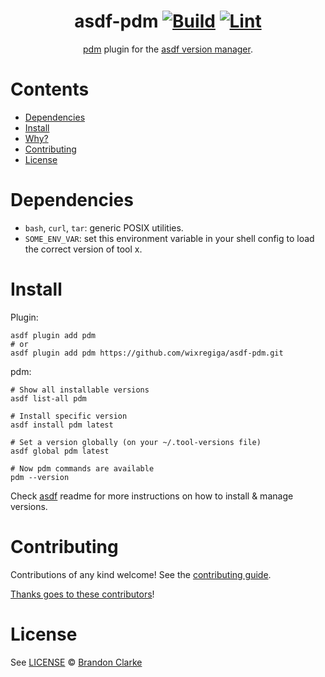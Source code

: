<div align="center">

# asdf-pdm [![Build](https://github.com/wixregiga/asdf-pdm/actions/workflows/build.yml/badge.svg)](https://github.com/wixregiga/asdf-pdm/actions/workflows/build.yml) [![Lint](https://github.com/wixregiga/asdf-pdm/actions/workflows/lint.yml/badge.svg)](https://github.com/wixregiga/asdf-pdm/actions/workflows/lint.yml)


[pdm](https://pdm.fming.dev/) plugin for the [asdf version manager](https://asdf-vm.com).

</div>

# Contents

- [Dependencies](#dependencies)
- [Install](#install)
- [Why?](#why)
- [Contributing](#contributing)
- [License](#license)

# Dependencies

- `bash`, `curl`, `tar`: generic POSIX utilities.
- `SOME_ENV_VAR`: set this environment variable in your shell config to load the correct version of tool x.

# Install

Plugin:

```shell
asdf plugin add pdm
# or
asdf plugin add pdm https://github.com/wixregiga/asdf-pdm.git
```

pdm:

```shell
# Show all installable versions
asdf list-all pdm

# Install specific version
asdf install pdm latest

# Set a version globally (on your ~/.tool-versions file)
asdf global pdm latest

# Now pdm commands are available
pdm --version
```

Check [asdf](https://github.com/asdf-vm/asdf) readme for more instructions on how to
install & manage versions.

# Contributing

Contributions of any kind welcome! See the [contributing guide](contributing.md).

[Thanks goes to these contributors](https://github.com/wixregiga/asdf-pdm/graphs/contributors)!

# License

See [LICENSE](LICENSE) © [Brandon Clarke](https://github.com/wixregiga/)
